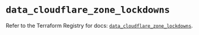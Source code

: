 # `data_cloudflare_zone_lockdowns`

Refer to the Terraform Registry for docs: [`data_cloudflare_zone_lockdowns`](https://registry.terraform.io/providers/cloudflare/cloudflare/5.10.1/docs/data-sources/zone_lockdowns).
